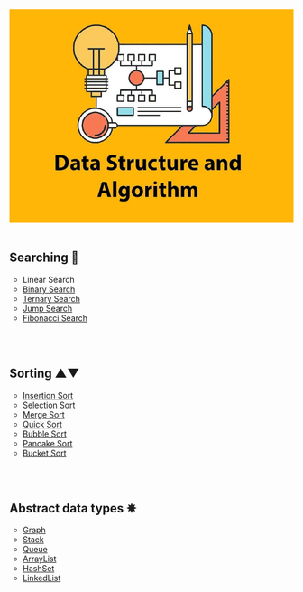 ﻿<img src="https://github.com/MehrajLatifli/DataStructuresAndAlgorithmsInCSharp/blob/master/cover.jpg" alt="Data Structures & Algorithms"/> 

</br>
</br>

<h2> Searching 🔎 </h2>

<ul style="list-style-type:circle">

 <li> <a "/DataStructuresAndAlgorithmsInCSharp/Algorithms/Searching%20algorithms/LinearSearch/LinearSearchAlgorithm.cs"> Linear Search </a> </li>
 <li> <a href="https://github.com/MehrajLatifli/DataStructuresAndAlgorithmsInCSharp/blob/master/Algorithms/Searching%20algorithms/BinarySearch/BinarySearchAlgorithm.cs"> Binary Search </a> </li>
 <li> <a href="https://github.com/MehrajLatifli/DataStructuresAndAlgorithmsInCSharp/blob/master/Algorithms/Searching%20algorithms/TernarySearch/TernarySearchAlgorithm.cs">Ternary Search </a> </li>
 <li> <a href="https://github.com/MehrajLatifli/DataStructuresAndAlgorithmsInCSharp/blob/master/Algorithms/Searching%20algorithms/JumpSearch/JumpSearchAlgorithm.cs"> Jump Search </a> </li>
 <li> <a href="https://github.com/MehrajLatifli/DataStructuresAndAlgorithmsInCSharp/blob/master/Algorithms/Searching%20algorithms/FibonacciSearch/FibonacciSearchAlgorithm.cs"> Fibonacci Search </a> </li>
</ul>

</br>
</br>

<h2> Sorting ▲▼ </h2>

<ul style="list-style-type:circle">
 <li> <a href="https://github.com/MehrajLatifli/DataStructuresAndAlgorithmsInCSharp/blob/master/Algorithms/Sorting%20algorithms/InsertionSort/InsertionSortAlgorithm.cs"> Insertion Sort </a> </li>
 <li> <a href="https://github.com/MehrajLatifli/DataStructuresAndAlgorithmsInCSharp/blob/master/Algorithms/Sorting%20algorithms/SelectionSort/SelectionSortAlgorithm.cs"> Selection Sort </a> </li>
 <li> <a href="https://github.com/MehrajLatifli/DataStructuresAndAlgorithmsInCSharp/blob/master/Algorithms/Sorting%20algorithms/MergeSort/MergeSortAlgorithm.cs"> Merge Sort </a> </li>
 <li> <a href="https://github.com/MehrajLatifli/DataStructuresAndAlgorithmsInCSharp/blob/master/Algorithms/Sorting%20algorithms/QuickSort/QuickSortAlgorithm.cs"> Quick Sort </a> </li>
 <li> <a href="https://github.com/MehrajLatifli/DataStructuresAndAlgorithmsInCSharp/blob/master/Algorithms/Sorting%20algorithms/BubbleSort/BubbleSortAlgorithm.cs"> Bubble Sort </a> </li>
 <li> <a href="https://github.com/MehrajLatifli/DataStructuresAndAlgorithmsInCSharp/blob/master/Algorithms/Sorting%20algorithms/PancakeSort/PancakeSortAlgorithm.cs"> Pancake Sort </a> </li>
 <li> <a href="https://github.com/MehrajLatifli/DataStructuresAndAlgorithmsInCSharp/blob/master/Algorithms/Sorting%20algorithms/BucketSort/BucketSortAlgorithm.cs"> Bucket Sort </a> </li>
</ul>

</br>
</br>

<h2> Abstract data types ✵ </h2>

<ul style="list-style-type:circle">
 <li> <a href="https://github.com/MehrajLatifli/DataStructuresAndAlgorithmsInCSharp/blob/master/Algorithms/Custom%20Abstract%20data%20types%20algorithms/Graph/CustomGraph.cs"> Graph </a> </li>
 <li> <a href="https://github.com/MehrajLatifli/DataStructuresAndAlgorithmsInCSharp/blob/master/Algorithms/Custom%20Abstract%20data%20types%20algorithms/Stack/CustomStack.cs"> Stack </a> </li>
 <li> <a href="https://github.com/MehrajLatifli/DataStructuresAndAlgorithmsInCSharp/blob/master/Algorithms/Custom%20Abstract%20data%20types%20algorithms/Queue/CustomQueue.cs">Queue </a> </li>
 <li> <a href="https://github.com/MehrajLatifli/DataStructuresAndAlgorithmsInCSharp/blob/master/Algorithms/Custom%20Abstract%20data%20types%20algorithms/ArrayList/CustomArrayList.cs"> ArrayList </a> </li>
 <li> <a href="https://github.com/MehrajLatifli/DataStructuresAndAlgorithmsInCSharp/blob/master/Algorithms/Custom%20Abstract%20data%20types%20algorithms/HashSet/CustomHashSet.cs"> HashSet </a> </li>
 <li> <a href="https://github.com/MehrajLatifli/DataStructuresAndAlgorithmsInCSharp/blob/master/Algorithms/Custom%20Abstract%20data%20types%20algorithms/LinkedList/CustomLinkedList.cs"> LinkedList </a> </li>
</ul>